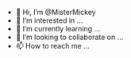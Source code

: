 - 👋 Hi, I’m @MisterMickey
- 👀 I’m interested in ...
- 🌱 I’m currently learning ...
- 💞️ I’m looking to collaborate on ...
- 📫 How to reach me ...
